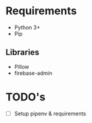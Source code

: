 # Requirements

- Python 3+
- Pip

## Libraries

- Pillow
- firebase-admin

# TODO's

- [ ] Setup pipenv & requirements
